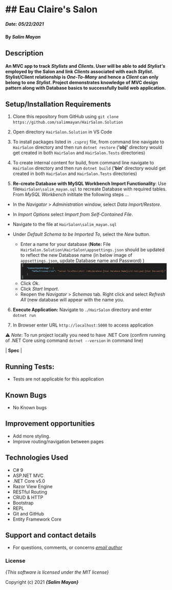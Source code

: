 
# ## Eau Claire's Salon

##### Date: **05/22/2021**

#### By **_Salim Mayan_**

## Description

#### An MVC app to track _Stylists_ and _Clients_. User will be able to add _Stylist's_ employed by the Salon and link _Clients_ associated with each _Stylist_.  Stylist/Client relationship is _One-To-Many_ and hence a _Client_ can only belong to one _Stylist_. Project demonstrates knowledge of MVC design pattern along with Database basics to successfully build web application. 

## Setup/Installation Requirements

1. Clone this repository from GitHub using `git clone https://github.com/salimmayan/HairSalon.Solution`

2. Open directory `HairSalon.Solution` in VS Code

3. To install packages listed in `.csproj` file, from command line navigate to `HairSalon`  directory and then run  `dotnet restore` (**'obj'** directory would get created in both `HairSalon`  and  `HairSalon.Tests`  directories)

4. To create internal content for build, from command line navigate to `HairSalon`  directory and then run  `dotnet build` (**'bin'** directory would get created in both `HairSalon`  and  `HairSalon.Tests`  directories)

5. **Re-create Database with MySQL Workbench Import Functionality**: Use file`HairSalon\salim_mayan.sql` to recreate Database with required tables. From _MySQL Workbench_ inititate the following steps ...
-   In the  _Navigator_  >  _Administration_  window, select  _Data Import/Restore_.
    
-   In  _Import Options_  select  _Import from Self-Contained File_.
    
-   Navigate to the file at `HairSalon\salim_mayan.sql`
    
-   Under  _Default Schema to be Imported To_, select the  _New_  button.
    
    -   Enter a name for your database (**Note:** File `HairSalon.Solution\HairSalon\appsettings.json` should be updated to reflect the new Database name (in below image of `appsettings.json`, update Database name and Password) )
    ![Image of Console when order is placed](./HairSalon/wwwroot/img/appsettings_json_image.png)
    - Click  _Ok_.
    - Click  _Start Import_.
    - Reopen the  _Navigator_  >  _Schemas_  tab. Right click and select  _Refresh All_ (new database will appear with the name you.

6. **Execute Application:** Navigate to `./HairSalon` directory and enter `dotnet run`

7. In Browser enter URL `http://localhost:5000` to access application

⚠️  *Note*: To run project locally you need to have .NET Core (confirm running of .NET Core using command `dotnet --version` in command line)



| **Spec** |
## Running Tests:

-  Tests are not applicable for this application

## Known Bugs

* No Known bugs

## Improvement opportunities

* Add more styling.
* Improve routing/navigation between pages

## Technologies Used

-   C# 9
-   ASP.NET MVC
-   .NET Core v5.0
-   Razor View Engine
-   RESTful Routing
-   CRUD & HTTP
-   Bootstrap
-   REPL
-   Git and GitHub
-   Entity Framework Core

## Support and contact details

* For questions, comments, or concerns *[email author](mailto:mailsalim@gmail.com?subject=[GitHub])*


### License

*{This software is licensed under the MIT license}*

Copyright (c) 2021 **_{Salim Mayan}_**